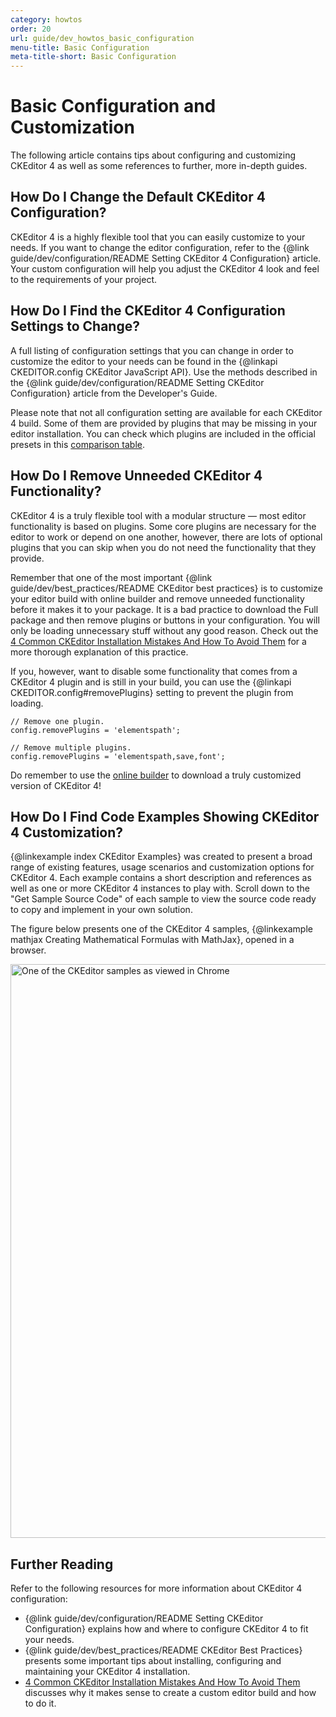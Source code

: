 ```yaml
---
category: howtos
order: 20
url: guide/dev_howtos_basic_configuration
menu-title: Basic Configuration
meta-title-short: Basic Configuration
---
```

<!--
Copyright (c) 2003-2021, CKSource - Frederico Knabben. All rights reserved.
For licensing, see LICENSE.md.
-->

# Basic Configuration and Customization

The following article contains tips about configuring and customizing CKEditor 4 as well as some references to further, more in-depth guides.

## How Do I Change the Default CKEditor 4 Configuration?

CKEditor 4 is a highly flexible tool that you can easily customize to your needs. If you want to change the editor configuration, refer to the {@link guide/dev/configuration/README Setting CKEditor 4 Configuration} article. Your custom configuration will help you adjust the CKEditor 4 look and feel to the requirements of your project.


## How Do I Find the CKEditor 4 Configuration Settings to Change?

A full listing of configuration settings that you can change in order to customize the editor to your needs can be found in the {@linkapi CKEDITOR.config CKEditor JavaScript API}. Use the methods described in the  {@link guide/dev/configuration/README Setting CKEditor Configuration} article from the Developer's Guide.

Please note that not all configuration setting are available for each CKEditor 4 build. Some of them are provided by plugins that may be missing in your editor installation. You can check which plugins are included in the official presets in this [comparison table](https://ckeditor.com/cke4/presets).


## How Do I Remove Unneeded CKEditor 4 Functionality?

CKEditor 4 is a truly flexible tool with a modular structure — most editor functionality is based on plugins. Some core plugins are necessary for the editor to work or depend on one another, however, there are lots of optional plugins that you can skip when you do not need the functionality that they provide.

Remember that one of the most important {@link guide/dev/best_practices/README CKEditor best practices} is to customize your editor build with online builder and remove unneeded functionality before it makes it to your package. It is a bad practice to download the Full package and then remove plugins or buttons in your configuration. You will only be loading unnecessary stuff without any good reason. Check out the [4 Common CKEditor Installation Mistakes And How To Avoid Them](https://ckeditor.com/blog/4-Common-CKEditor-Installation-Mistakes-And-How-To-Avoid-Them) for a more thorough explanation of this practice.

If you, however, want to disable some functionality that comes from a CKEditor 4 plugin and is still in your build, you can use the {@linkapi CKEDITOR.config#removePlugins} setting to prevent the plugin from loading.

	// Remove one plugin.
	config.removePlugins = 'elementspath';

	// Remove multiple plugins.
	config.removePlugins = 'elementspath,save,font';

Do remember to use the [online builder](https://ckeditor.com/cke4/builder) to download a truly customized version of CKEditor 4!

## How Do I Find Code Examples Showing CKEditor 4 Customization?

{@linkexample index CKEditor Examples} was created to present a broad range of existing features, usage scenarios and customization options for CKEditor 4. Each example contains a short description and references as well as one or more CKEditor 4 instances to play with. Scroll down to the "Get Sample Source Code" of each sample to view the source code ready to copy and implement in your own solution.

The figure below presents one of the CKEditor 4 samples, {@linkexample mathjax Creating Mathematical Formulas with MathJax}, opened in a browser.

<img src="%BASE_PATH%/assets/img/CKEditor_example.png" width="918" alt="One of the CKEditor samples as viewed in Chrome">

## Further Reading

Refer to the following resources for more information about CKEditor 4 configuration:

* {@link guide/dev/configuration/README Setting CKEditor Configuration} explains how and where to configure CKEditor 4 to fit your needs.
* {@link guide/dev/best_practices/README CKEditor Best Practices} presents some important tips about installing, configuring and maintaining your CKEditor 4 installation.
* [4 Common CKEditor Installation Mistakes And How To Avoid Them](https://ckeditor.com/blog/4-Common-CKEditor-Installation-Mistakes-And-How-To-Avoid-Them) discusses why it makes sense to create a custom editor build and how to do it.
